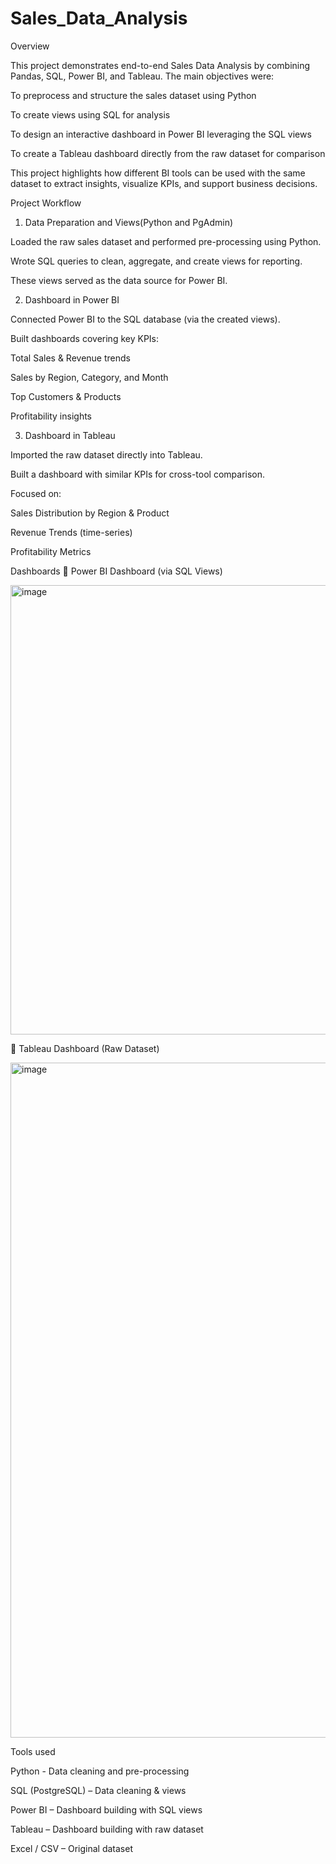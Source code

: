 # Sales_Data_Analysis
Overview

This project demonstrates end-to-end Sales Data Analysis by combining Pandas, SQL, Power BI, and Tableau.
The main objectives were:

To preprocess and structure the sales dataset using Python

To create views using SQL for analysis

To design an interactive dashboard in Power BI leveraging the SQL views

To create a Tableau dashboard directly from the raw dataset for comparison

This project highlights how different BI tools can be used with the same dataset to extract insights, visualize KPIs, and support business decisions.

Project Workflow
1. Data Preparation and Views(Python and PgAdmin)

Loaded the raw sales dataset and performed pre-processing using Python.

Wrote SQL queries to clean, aggregate, and create views for reporting.

These views served as the data source for Power BI.

2. Dashboard in Power BI

Connected Power BI to the SQL database (via the created views).

Built dashboards covering key KPIs:

Total Sales & Revenue trends

Sales by Region, Category, and Month

Top Customers & Products

Profitability insights

3. Dashboard in Tableau

Imported the raw dataset directly into Tableau.

Built a dashboard with similar KPIs for cross-tool comparison.

Focused on:

Sales Distribution by Region & Product

Revenue Trends (time-series)

Profitability Metrics

 Dashboards
🔹 Power BI Dashboard (via SQL Views)

<img width="1300" height="719" alt="image" src="https://github.com/user-attachments/assets/77e0e29d-01c1-475e-a1ab-c734819a1f1f" />



🔹 Tableau Dashboard (Raw Dataset)

<img width="1920" height="1080" alt="image" src="https://github.com/user-attachments/assets/96d30075-ee86-4ddc-871e-f4dcaedd00f4" />


Tools used

Python - Data cleaning and pre-processing

SQL (PostgreSQL) – Data cleaning & views

Power BI – Dashboard building with SQL views

Tableau – Dashboard building with raw dataset

Excel / CSV – Original dataset
